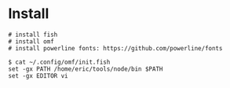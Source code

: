 <!-- TITLE: Fish -->
<!-- SUBTITLE: A quick summary of Fish -->

# Install

```
# install fish
# install omf
# install powerline fonts: https://github.com/powerline/fonts

$ cat ~/.config/omf/init.fish
set -gx PATH /home/eric/tools/node/bin $PATH
set -gx EDITOR vi

```